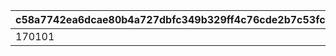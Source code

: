 |c58a7742ea6dcae80b4a727dbfc349b329ff4c76cde2b7c53fc8a898627c3b23|d97a7d44971b5752d2a99e6adb40846315a6ed5f63f7854a43b704b2abe44533|
| --- | --- |
|170101|105701|